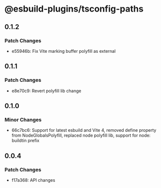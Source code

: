 # @esbuild-plugins/tsconfig-paths

## 0.1.2

### Patch Changes

-   e55946b: Fix Vite marking buffer polyfill as external

## 0.1.1

### Patch Changes

-   e8e70c9: Revert polyfill lib change

## 0.1.0

### Minor Changes

-   66c7bc6: Support for latest esbuild and Vite 4, removed define property from NodeGlobalsPolyfill, replaced node polyfill lib, support for node: buildtin prefix

## 0.0.4

### Patch Changes

-   f17a368: API changes
